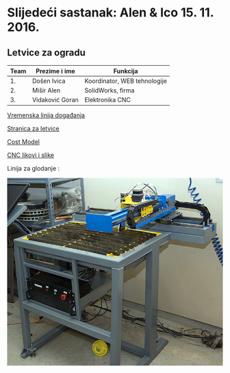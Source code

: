 # Slijedeći sastanak: Alen & Ico 15. 11. 2016.


## Letvice za ogradu 

| Team          | Prezime i ime |Funkcija |
|---|---|---|
| 1.            | Došen Ivica  | Koordinator, WEB tehnologije |
| 2.            | Mišir Alen  | SolidWorks, firma|
| 3.            | Vidaković Goran  | Elektronika CNC |


[Vremenska linija događanja ](https://github.com/acivinesod/letvice/blob/master/Dokumenti/Time%20line)

[Stranica za letvice ](http://www.acivinesod.com/letvice/Letvice.html)

[Cost Model](https://github.com/acivinesod/letvice/blob/master/Dokumenti/Cost_Model_Letvice.pdf)

[CNC likovi i slike ](https://github.com/acivinesod/letvice/tree/master/Dokumenti/CNC-linkovi)

Linija za glodanje :

![CNC](https://github.com/acivinesod/letvice/blob/master/Dokumenti/cnc_1.jpg)






